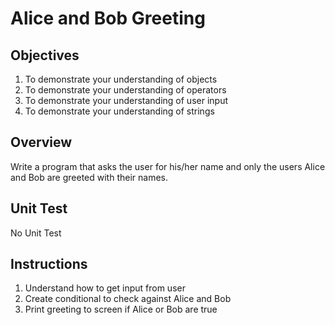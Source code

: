 # Alice and Bob Greeting

## Objectives

1. To demonstrate your understanding of objects
2. To demonstrate your understanding of operators
3. To demonstrate your understanding of user input
4. To demonstrate your understanding of strings


## Overview

Write a program that asks the user for his/her name and only the users Alice and Bob are greeted with their names.

## Unit Test

No Unit Test

## Instructions

1. Understand how to get input from user
2. Create conditional to check against Alice and Bob
3. Print greeting to screen if Alice or Bob are true